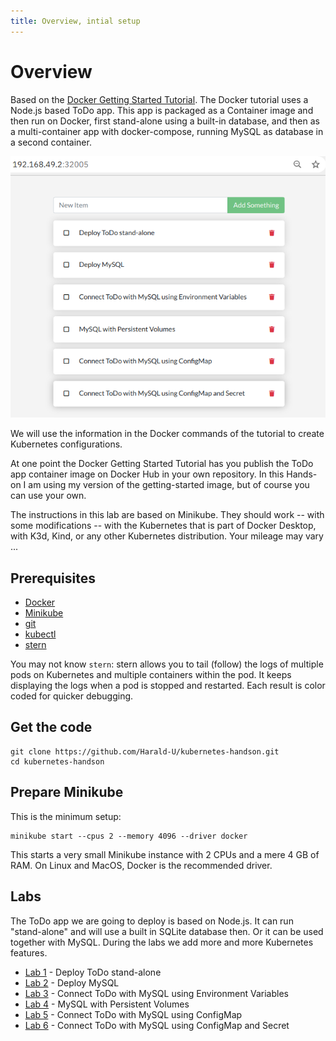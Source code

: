 ```yaml
---
title: Overview, intial setup
---
```


# Overview

Based on the [Docker Getting Started Tutorial](https://github.com/docker/getting-started). The Docker tutorial uses a Node.js based ToDo app. This app is packaged as a Container image and then run on Docker, first stand-alone using a built-in database, and then as a multi-container app with docker-compose, running MySQL as database in a second container.

![Agenda](docs/agenda.png)

We will use the information in the Docker commands of the tutorial to create Kubernetes configurations. 

At one point the Docker Getting Started Tutorial has you publish the ToDo app container image on Docker Hub in your own repository. In this Hands-on I am using my version of the getting-started image, but of course you can use your own.

The instructions in this lab are based on Minikube. They should work -- with some modifications -- with the Kubernetes that is part of Docker Desktop, with K3d, Kind, or any other Kubernetes distribution. Your mileage may vary ...

## Prerequisites

* [Docker](https://docs.docker.com/desktop/)
* [Minikube](https://minikube.sigs.k8s.io/docs/start/)
* [git](https://git-scm.com/downloads)
* [kubectl](https://kubernetes.io/docs/tasks/tools/install-kubectl/)
* [stern](https://github.com/wercker/stern)

You may not know `stern`: stern allows you to tail (follow) the logs of multiple pods on Kubernetes and multiple containers within the pod. It keeps displaying the logs when a pod is stopped and restarted. Each result is color coded for quicker debugging.

## Get the code

```
git clone https://github.com/Harald-U/kubernetes-handson.git
cd kubernetes-handson
```

## Prepare Minikube

This is the minimum setup:

```
minikube start --cpus 2 --memory 4096 --driver docker
```

This starts a very small Minikube instance with 2 CPUs and a mere 4 GB of RAM. On Linux and MacOS, Docker is the recommended driver. 

## Labs

The ToDo app we are going to deploy is based on Node.js. It can run "stand-alone" and will use a built in SQLite database then. Or it can be used together with MySQL. During the labs we add more and more Kubernetes features.

- [Lab 1](docs/lab1.md) - Deploy ToDo stand-alone
- [Lab 2](docs/lab2.md) - Deploy MySQL
- [Lab 3](docs/lab3.md) - Connect ToDo with MySQL using Environment Variables
- [Lab 4](docs/lab4.md) - MySQL with Persistent Volumes
- [Lab 5](docs/lab5.md) - Connect ToDo with MySQL using ConfigMap
- [Lab 6](docs/lab6.md) - Connect ToDo with MySQL using ConfigMap and Secret